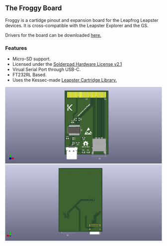 ## The Froggy Board
Froggy is a cartidge pinout and expansion board for the Leapfrog Leapster devices. It is cross-compatible with the Leapster Explorer and the GS.

Drivers for the board can be downloaded [here.](https://www.ftdichip.com/Drivers/VCP.htm)

### Features
- Micro-SD support.
- Licensed under the [Solderpad Hardware License v2.1](https://solderpad.org/licenses/SHL-2.1/)
- Virual Serial Port through USB-C.
- FT232RL Based.
- Uses the Kessec-made [Leapster Cartridge Library.](https://github.com/kessec/leapster-cart)

![3D Model Front](images/froggy.png)
![3D Model Back](images/froggy-back.png)
